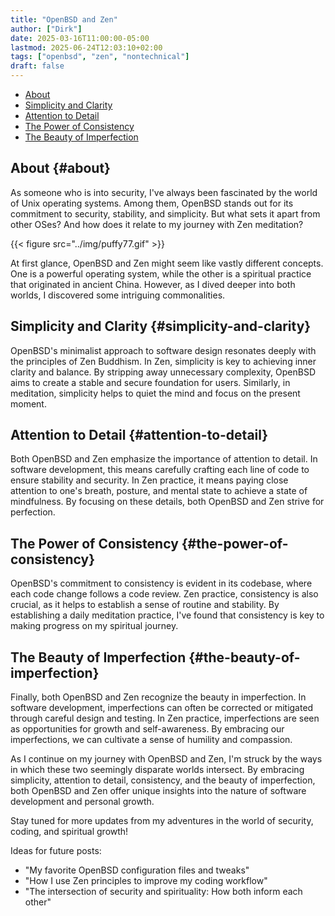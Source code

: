 ```yaml
---
title: "OpenBSD and Zen"
author: ["Dirk"]
date: 2025-03-16T11:00:00-05:00
lastmod: 2025-06-24T12:03:10+02:00
tags: ["openbsd", "zen", "nontechnical"]
draft: false
---
```


-   [About](#about)
-   [Simplicity and Clarity](#simplicity-and-clarity)
-   [Attention to Detail](#attention-to-detail)
-   [The Power of Consistency](#the-power-of-consistency)
-   [The Beauty of Imperfection](#the-beauty-of-imperfection)


## About {#about}

As someone who is into security, I've always been fascinated by the world of
Unix operating systems. Among them, OpenBSD stands out for its
commitment to security, stability, and simplicity. But what sets it
apart from other OSes? And how does it relate to my journey with Zen
meditation?

{{< figure src="../img/puffy77.gif" >}}

At first glance, OpenBSD and Zen might seem like vastly different
concepts. One is a powerful operating system, while the other is a
spiritual practice that originated in ancient China. However, as I
dived deeper into both worlds, I discovered some intriguing commonalities.


## Simplicity and Clarity {#simplicity-and-clarity}

OpenBSD's minimalist approach to software design resonates deeply with
the principles of Zen Buddhism. In Zen, simplicity is key to achieving
inner clarity and balance. By stripping away unnecessary complexity,
OpenBSD aims to create a stable and secure foundation for users.
Similarly, in meditation, simplicity helps to quiet the mind and focus
on the present moment.


## Attention to Detail {#attention-to-detail}

Both OpenBSD and Zen emphasize the importance of attention to detail. In
software development, this means carefully crafting each line of code to
ensure stability and security. In Zen practice, it means paying close
attention to one's breath, posture, and mental state to achieve a state
of mindfulness. By focusing on these details, both OpenBSD and Zen
strive for perfection.


## The Power of Consistency {#the-power-of-consistency}

OpenBSD's commitment to consistency is evident in its codebase, where
each code change follows a code review. Zen practice, consistency is
also crucial, as it helps to establish a sense of routine and stability.
By establishing a daily meditation practice, I've found that consistency
is key to making progress on my spiritual journey.


## The Beauty of Imperfection {#the-beauty-of-imperfection}

Finally, both OpenBSD and Zen recognize the beauty in imperfection. In
software development, imperfections can often be corrected or mitigated
through careful design and testing. In Zen practice, imperfections are
seen as opportunities for growth and self-awareness. By embracing our
imperfections, we can cultivate a sense of humility and compassion.

As I continue on my journey with OpenBSD and Zen, I'm struck by the ways
in which these two seemingly disparate worlds intersect. By embracing
simplicity, attention to detail, consistency, and the beauty of
imperfection, both OpenBSD and Zen offer unique insights into the nature
of software development and personal growth.

Stay tuned for more updates from my adventures in the world of security,
coding, and spiritual growth!

Ideas for future posts:

-   "My favorite OpenBSD configuration files and tweaks"
-   "How I use Zen principles to improve my coding workflow"
-   "The intersection of security and spirituality: How both inform each
    other"
